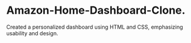 # Amazon-Home-Dashboard-Clone.
Created a personalized dashboard using HTML and CSS, emphasizing usability
and design.
